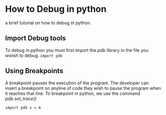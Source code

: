 # How to Debug in python
a brief tutorial on how to debug in python.

## Import Debug tools
To debug in python you must first import the *pdb* library in the file you wwish to debug.
`import pdb`
## Using Breakpoints
A breakpoint pauses the execution of the program. The developer can insert a breakpoint on anyline of code they wish to pause the program when it reaches that line. To breakpoint in python, we use the command *pdb.set_trace()*

`import pdb
x = 4`

